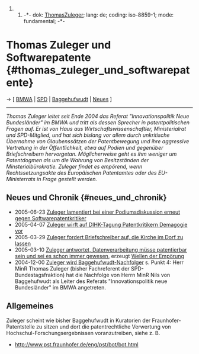 1.  1.  -\*- dok: [ThomasZuleger](ThomasZuleger "wikilink"); lang: de;
        coding: iso-8859-1; mode: fundamental; -\*-

# Thomas Zuleger und Softwarepatente {#thomas_zuleger_und_softwarepatente}

-\> \[ [ BMWA](SwpatbmwaDe "wikilink") \| [ SPD](SwpatspdDe "wikilink")
\| [ Baggehufwudt](NilsBaggehufwudtDe "wikilink") \| [
Neues](SwpatcninoDe "wikilink") \]

------------------------------------------------------------------------

*Thomas Zuleger leitet seit Ende 2004 das Referat \"Innovationspolitik
Neue Bundesländer\" im BMWA und tritt als dessen Sprecher in
patentpolitischen Fragen auf. Er ist von Haus aus
Wirtschaftswissenschaftler, Ministerialrat und SPD-Mitglied, und hat
sich bislang vor allem durch unkritische Übernahme von Glaubenssätzen
der Patentbewegung und ihre aggressive Vertretung in der Öffentlichkeit,
etwa auf Podien und gegenüber Briefschreibern hervorgetan.
Möglicherweise geht es ihm weniger um Patentdogmen als um die Wahrung
von Besitzständen der Minsterialbürokratie. Zuleger findet es empörend,
wenn Rechtssetzungsakte des Europäischen Patentamtes oder des
EU-Ministerrats in Frage gestellt werden.*

## Neues und Chronik {#neues_und_chronik}

-   2005-06-23 [Zuleger lamentiert bei einer Podiumsdiskussion erneut
    gegen
    Softwarepatentkritiker](http://www.heise.de/newsticker/meldung/60998 "wikilink")
-   2005-04-07 [ Zuleger wirft auf DIHK-Tagung Patentkritikern Demagogie
    vor](Dihk050407De "wikilink")
-   2005-03-29 [ Zuleger fordert Briefschreiber auf, die Kirche im Dorf
    zu lassen](LtrBmwaHierle0503De "wikilink")
-   2005-03-10 [ Zuleger antwortet, Datenverarbeitung müsse patentierbar
    sein und sei es schon immer gewesen](Bmwa0503De "wikilink"), erzeugt
    [Wellen der
    Empörung](http://www.heise.de/newsticker/meldung/57581 "wikilink")
-   2004-12-00 [Zuleger wird
    Baggehufwudt-Nachfolger](http://www.euronorm.de/innowatt/inhalt/news/news06.shtml?navid=15 "wikilink") s.
    Punkt 4: Herr MinR Thomas Zuleger (bisher Fachreferent der
    SPD-Bundestagsfraktion) hat die Nachfolge von Herrn MinR Nils von
    Baggehufwudt als Leiter des Referats \"Innovationspolitik neue
    Bundesländer\" im BMWA angetreten.

## Allgemeines

Zuleger scheint wie bisher Baggehufwudt in Kuratorien der
Fraunhofer-Patentstelle zu sitzen und dort die patentrechtliche
Verwertung von Hochschul-Forschungsergebnissen voranzutreiben, siehe z.
B.

-   <http://www.pst.fraunhofer.de/eng/pst/bot/bot.html>
